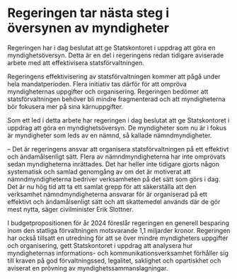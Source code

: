# Regeringen tar nästa steg i översynen av myndigheter

Regeringen har i dag beslutat att ge Statskontoret i uppdrag att göra en myndighetsöversyn. Detta är en del i regeringens redan tidigare aviserade arbete med att effektivisera statsförvaltningen.

Regeringens effektivisering av statsförvaltningen kommer att pågå under hela mandatperioden. Flera initiativ tas därför för att ompröva myndigheternas uppgifter och organisering. Regeringen bedömer att statsförvaltningen behöver bli mindre fragmenterad och att myndigheterna bör fokusera mer på sina kärnuppgifter.

Som ett led i detta arbete har regeringen i dag beslutat att ge Statskontoret i uppdrag att göra en myndighetsöversyn. De myndigheter som nu är i fokus är myndigheter som leds av en nämnd, så kallade nämndmyndigheter.

– Det är regeringens ansvar att organisera statsförvaltningen på ett effektivt och ändamålsenligt sätt. Flera av nämndmyndigheterna har inte omprövats sedan myndigheterna inrättades. Det har heller inte tidigare gjorts någon systematisk och samlad genomgång av om det är motiverat att nämndmyndigheterna bedriver verksamheten på det sätt som görs i dag. Det är nu hög tid att ta ett samlat grepp för att säkerställa att den verksamhet nämndmyndigheterna ansvarar för är organiserad på ett effektivt och ändamålsenligt sätt och att skattemedel används där de gör mest nytta, säger civilminister Erik Slottner.

I budgetpropositionen för år 2024 föreslår regeringen en generell besparing inom den statliga förvaltningen motsvarande 1,1 miljarder kronor. Regeringen har också tillsatt en utredning för att se över mindre myndigheters uppgifter och organisering, gett Statskontoret i uppdrag att analysera hur myndigheternas informations- och kommunikationsverksamhet förhåller sig till kraven på god förvaltningssed, legalitet, saklighet och opartiskhet och aviserat en prövning av myndighetssammanslagningar.
